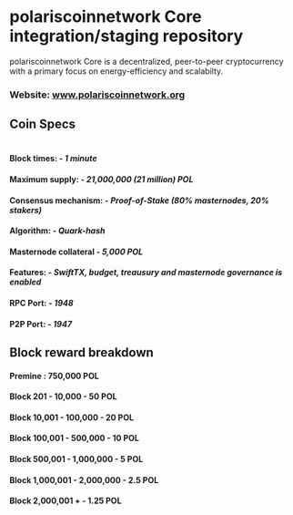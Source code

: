 # polariscoinnetwork Core integration/staging repository

polariscoinnetwork Core is a decentralized, peer-to-peer cryptocurrency with a primary focus on energy-efficiency and scalabilty.

### Website: www.polariscoinnetwork.org

## Coin Specs

#

#### Block times: - *1 minute* 
#### Maximum supply: - *21,000,000 (21 million) POL*
#### Consensus mechanism: - *Proof-of-Stake (80% masternodes, 20% stakers)*
#### Algorithm: - *Quark-hash* 
#### Masternode collateral - *5,000 POL*  
#### Features: - *SwiftTX, budget, treausury and masternode governance is enabled* 
#### RPC Port: - *1948* 
#### P2P Port: - *1947* 

## Block reward breakdown

#### Premine : 750,000 POL
#### Block 201 - 10,000 - 50 POL
#### Block 10,001 - 100,000 - 20 POL
#### Block 100,001 - 500,000 - 10 POL
#### Block 500,001 - 1,000,000 - 5 POL
#### Block 1,000,001 - 2,000,000 - 2.5 POL
#### Block 2,000,001 + - 1.25 POL






